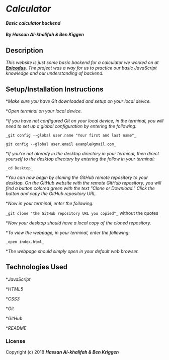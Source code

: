 # _Calculator_

#### _Basic calculator backend_

#### By _**Hassan Al-khalifah & Ben Kiggen**_

## Description

_This website is just some basic backend for a calculator we worked on at [**Epicodus**](https://www.epicodus.com/). The project was a way for us to practice our basic JavaScript knowledge and our understanding of backend._

## Setup/Installation Instructions

*_Make sure you have Git downloaded and setup on your local device._

*_Open terminal on your local device._

*_If you have not configured Git on your local device, in the terminal, you will need to set up a global configuration by entering the following:_

```
_git config --global user.name "Your first and last name"_

git config --global user.email example@gmail.com_
```
*_If you're not already in the desktop directory in your terminal, then direct yourself to the desktop directory by entering the follow in your terminal:_

`_cd Desktop_`

*_You can now begin by cloning the GitHub remote repository to your desktop. On the GitHub website with the remote GitHub repository, you will find a button colored green with the text "Clone or Download." Click the button and copy the GitHub repository URL._

*_Now in your terminal, enter the following:_

`_git clone "the GitHub repository URL you copied"_` without the quotes

*_Now your desktop should have a local copy of the cloned repository._

*_To view the webpage, in your terminal, enter the following:_

`_open index.html_`

*_The webpage should simply open in your default web browser._

## Technologies Used

*_JavaScript_

*_HTML5_

*_CSS3_

*_Git_

*_GitHub_

*_README_

### License

Copyright (c) 2018 **_Hassan Al-khalifah & Ben Kriggen_**

